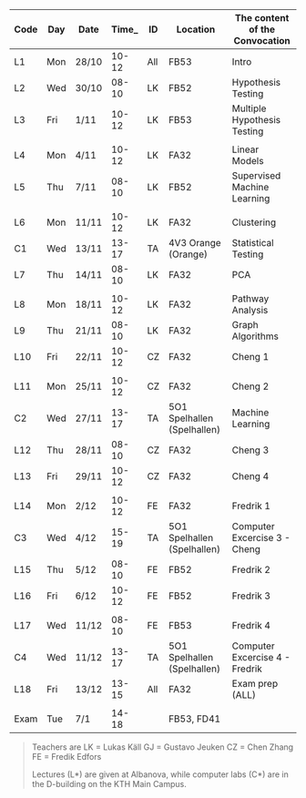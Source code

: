  | Code | Day  | Date  | Time_  | ID | Location | The content of the Convocation |
 |--------|-------|--------|---------------|--------|------------|----------------------------------------|
 | L1         | Mon | 28/10 | 10-12 | All | FB53 | Intro  |
 | L2         | Wed | 30/10 | 08-10 | LK | FB52 | Hypothesis Testing  |
 | L3         | Fri | 1/11 | 10-12 | LK | FB53 | Multiple Hypothesis Testing  |
 |         |     |     |           |       |      |       |
 | L4         | Mon | 4/11 | 10-12 | LK | FA32 | Linear Models  |
 | L5         | Thu | 7/11 | 08-10 | LK | FB52 | Supervised Machine Learning  |
 |         |     |     |           |       |      |       |
 | L6         | Mon | 11/11 | 10-12 | LK | FA32 | Clustering  |
 | C1         | Wed | 13/11 | 13-17 | TA | 4V3 Orange (Orange) | Statistical Testing   |
 | L7         | Thu | 14/11 | 08-10 | LK | FA32 | PCA  |
 |         |     |     |           |       |      |       |
 | L8         | Mon | 18/11 | 10-12 | LK | FA32 | Pathway Analysis   |
 | L9         | Thu | 21/11 | 08-10 | LK | FA32 | Graph Algorithms  |
 | L10         | Fri | 22/11 | 10-12 | CZ | FA32 | Cheng 1  |
 |         |     |     |           |       |      |       |
 | L11         | Mon | 25/11 | 10-12 | CZ | FA32 | Cheng 2  |
 | C2         | Wed | 27/11 | 13-17 | TA | 5O1 Spelhallen (Spelhallen) | Machine Learning   |
 | L12         | Thu | 28/11 | 08-10 | CZ | FA32 | Cheng 3  |
 | L13         | Fri | 29/11 | 10-12 | CZ | FA32 | Cheng 4  |
 |         |     |     |           |       |      |       |
 | L14         | Mon | 2/12 | 10-12 | FE | FA32 | Fredrik 1   |
 | C3         | Wed | 4/12 | 15-19 | TA | 5O1 Spelhallen (Spelhallen) | Computer Excercise 3 - Cheng   |
 | L15         | Thu | 5/12 | 08-10 | FE | FB52 | Fredrik 2
 | L16         | Fri | 6/12 | 10-12 | FE | FB52 | Fredrik 3
 |         |     |     |           |       |      |       |
 | L17         | Wed | 11/12 | 08-10 | FE | FB53 | Fredrik 4
 | C4         | Wed | 11/12 | 13-17 | TA | 5O1 Spelhallen (Spelhallen) | Computer Excercise 4 - Fredrik   |
 | L18         | Fri | 13/12 | 13-15 | All | FA32 | Exam prep (ALL)  |
 |         |     |     |           |       |      |       |
 | Exam       | Tue | 7/1 | 14-18 |  | FB53, FD41 |   |        |

> Teachers are
> LK = Lukas Käll
> GJ = Gustavo Jeuken
> CZ = Chen Zhang
> FE = Fredik Edfors  
>  
> Lectures (L\*) are given at Albanova, while computer labs (C\*) are in the D-building on the KTH Main Campus.
